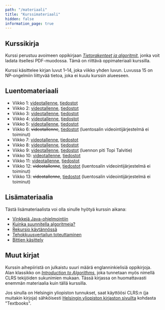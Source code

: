 ```yaml
---
path: "/materiaali"
title: "Kurssimateriaali"
hidden: false
information_page: true
---
```


## Kurssikirja

Kurssi perustuu avoimeen oppikirjaan
[_Tietorakenteet ja algoritmit_](https://cs.helsinki.fi/u/ahslaaks/tirakirja/),
jonka voit ladata itsellesi PDF-muodossa. Tämä on riittävä oppimateriaali kurssilla.

Kurssi käsittelee kirjan luvut 1–14, joka viikko yhden luvun.
Luvussa 15 on NP-ongelmiin liittyvää tietoa, joka ei kuulu kurssin alueeseen.

## Luentomateriaali

- Viikko 1: [videotallenne](https://www.helsinki.fi/en/unitube/video/d1733eed-b574-46e0-b291-cc25beca4b33),
  [tiedostot](https://www.cs.helsinki.fi/u/ahslaaks/tira19/luento1/)
- Viikko 2: [videotallenne](https://www.helsinki.fi/fi/unitube/video/60666605-e45a-42b0-bccf-599405424857),
  [tiedostot](https://www.cs.helsinki.fi/u/ahslaaks/tira19/luento2/)
- Viikko 3: [videotallenne](https://www.helsinki.fi/en/unitube/video/913f08b8-e10a-4770-b02f-92dd19c6df4a),
  [tiedostot](https://www.cs.helsinki.fi/u/ahslaaks/tira19/luento3/)
- Viikko 4: [videotallenne](https://www.helsinki.fi/en/unitube/video/59eef7f1-add8-486d-81bb-cad0a7e3b06a),
  [tiedostot](https://www.cs.helsinki.fi/u/ahslaaks/tira19/luento4/)
- Viikko 5: [videotallenne](https://www.helsinki.fi/en/unitube/video/2c439b84-697c-4b38-8ca2-b2e07323cf1e),
  [tiedostot](https://www.cs.helsinki.fi/u/ahslaaks/tira19/luento5/)
- Viikko 6: <s>videotallenne</s>,
  [tiedostot](https://www.cs.helsinki.fi/u/ahslaaks/tira19/luento6/)
  (luentosalin videointijärjestelmä ei toiminut)
- Viikko 7: [videotallenne](https://www.helsinki.fi/en/unitube/video/e706c254-8961-4605-b1a1-c15901ee57af),
  [tiedostot](https://www.cs.helsinki.fi/u/ahslaaks/tira19/luento7/)
- Viikko 8: [videotallenne](https://www.helsinki.fi/en/unitube/video/90b312ce-e73e-4994-9c28-f5fcddc55521),
  [tiedostot](https://www.cs.helsinki.fi/u/ahslaaks/tira19/luento8/)
- Viikko 9: [videotallenne](https://www.helsinki.fi/en/unitube/video/1d6a3209-d1db-4f43-9114-5e5af9e011d2),
  [tiedostot](https://www.cs.helsinki.fi/u/ahslaaks/tira19/luento9/)
  (luennon piti Topi Talvitie)
- Viikko 10: [videotallenne](https://www.helsinki.fi/en/unitube/video/8247de06-9c56-4956-9529-5d77e6ab86aa),
  [tiedostot](https://www.cs.helsinki.fi/u/ahslaaks/tira19/luento10/)
- Viikko 11: [videotallenne](https://www.helsinki.fi/en/unitube/video/10efddfc-7558-4cd6-ad60-698ed59b5d29),
  [tiedostot](https://www.cs.helsinki.fi/u/ahslaaks/tira19/luento11/)
- Viikko 12: <s>videotallenne</s>,
  [tiedostot](https://www.cs.helsinki.fi/u/ahslaaks/tira19/luento12/)
  (luentosalin videointijärjestelmä ei toiminut)
- Viikko 13: <s>videotallenne</s>,
  [tiedostot](https://www.cs.helsinki.fi/u/ahslaaks/tira19/luento13/)
  (luentosalin videointijärjestelmä ei toiminut)

## Lisämateriaalia

Tästä lisämateriaalista voi olla sinulle hyötyä kurssin aikana:

- [Vinkkejä Java-ohjelmointiin](/vinkkeja-javaan)
- [Kuinka suunnitella algoritmeja?](/algoritmien-suunnittelu)
- [Rekursio käytännössä](/rekursio-kaytannossa)
- [Tehokkuusvertailun toteuttaminen](/tehokkuusvertailu)
- [Bittien käsittely](/bittien-kasittely)

## Muut kirjat

Kurssin aihepiiristä on julkaistu suuri määrä englanninkielisiä oppikirjoja.
Alan klassikko on
[_Introduction to Algorithms_](http://mitpress.mit.edu/algorithms/),
joka tunnetaan myös nimellä CLRS tekijöiden sukunimien mukaan.
Tässä kirjassa on huomattavasti enemmän materiaalia kuin
tällä kurssilla.

Jos sinulla on Helsingin yliopiston tunnukset,
saat käyttöösi CLRS:n (ja muitakin kirjoja) sähköisesti
[Helsingin yliopiston kirjaston sivuilta](http://libraryguides.helsinki.fi/cs)
kohdasta "Textbooks".
